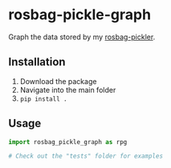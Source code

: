 # rosbag-pickle-graph
Graph the data stored by my [rosbag-pickler](https://github.com/cbteeple/rosbag-recorder).

## Installation
1. Download the package
2. Navigate into the main folder
3. `pip install .`

## Usage
``` python
import rosbag_pickle_graph as rpg

# Check out the "tests" folder for examples
```


